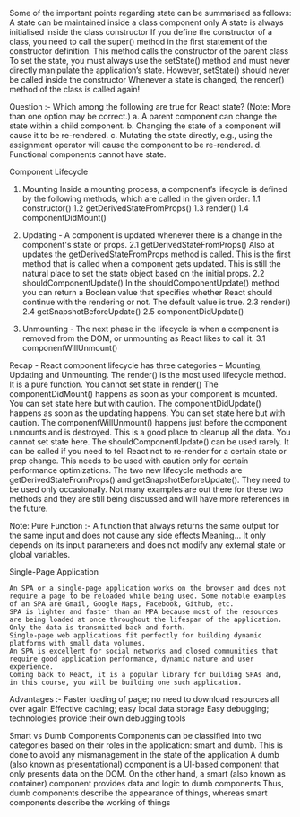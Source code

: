 Some of the important points regarding state can be summarised as follows:
A state can be maintained inside a class component only
A state is always initialised inside the class constructor
If you define the constructor of a class, you need to call the super() method in the first statement of the constructor definition. This method calls the constructor of the parent class
To set the state, you must always use the setState() method and must never directly manipulate the application’s state. However, setState() should never be called inside the constructor
Whenever a state is changed, the render() method of the class is called again!

Question :-
Which among the following are true for React state?
(Note: More than one option may be correct.)
a. A parent component can change the state within a child component.
b. Changing the state of a component will cause it to be re-rendered.
c. Mutating the state directly, e.g., using the assignment operator will cause the component to be re-rendered.
d. Functional components cannot have state.

Component Lifecycle

1. Mounting
Inside a mounting process, a component’s lifecycle is defined by the following methods, which are called in the given order:
    1.1 constructor()
    1.2 getDerivedStateFromProps()
    1.3 render()
    1.4 componentDidMount()

2. Updating - A component is updated whenever there is a change in the component's state or props.
    2.1 getDerivedStateFromProps()
        Also at updates the getDerivedStateFromProps method is called. This is the first method that is called when a component gets updated.
        This is still the natural place to set the state object based on the initial props.
    2.2 shouldComponentUpdate()
        In the shouldComponentUpdate() method you can return a Boolean value that specifies whether React should continue with the rendering or not.
        The default value is true.
    2.3 render()
    2.4 getSnapshotBeforeUpdate()
    2.5 componentDidUpdate()

3. Unmounting - The next phase in the lifecycle is when a component is removed from the DOM, or unmounting as React likes to call it.
    3.1 componentWillUnmount()


Recap - React component lifecycle has three categories – Mounting, Updating and Unmounting.
    The render() is the most used lifecycle method.
        It is a pure function.
        You cannot set state in render()
    The componentDidMount() happens as soon as your component is mounted.
        You can set state here but with caution.
    The componentDidUpdate() happens as soon as the updating happens.
        You can set state here but with caution.
    The componentWillUnmount() happens just before the component unmounts and is destroyed.
        This is a good place to cleanup all the data.
        You cannot set state here.
    The shouldComponentUpdate() can be used rarely.
        It can be called if you need to tell React not to re-render for a certain state or prop change.
        This needs to be used with caution only for certain performance optimizations.
    The two new lifecycle methods are getDerivedStateFromProps() and getSnapshotBeforeUpdate().
        They need to be used only occasionally.
        Not many examples are out there for these two methods and they are still being discussed and will have more references in the future.

Note: Pure Function :- 
    A function that always returns the same output for the same input and does not cause any side effects
    Meaning... It only depends on its input parameters and does not modify any external state or global variables.



Single-Page Application

    An SPA or a single-page application works on the browser and does not require a page to be reloaded while being used. Some notable examples of an SPA are Gmail, Google Maps, Facebook, Github, etc. 
    SPA is lighter and faster than an MPA because most of the resources are being loaded at once throughout the lifespan of the application. Only the data is transmitted back and forth. 
    Single-page web applications fit perfectly for building dynamic platforms with small data volumes. 
    An SPA is excellent for social networks and closed communities that require good application performance, dynamic nature and user experience.
    Coming back to React, it is a popular library for building SPAs and, in this course, you will be building one such application.

Advantages :-
    Faster loading of page; no need to download resources all over again
    Effective caching; easy local data storage
    Easy debugging; technologies provide their own debugging tools

Smart vs Dumb Components
    Components can be classified into two categories based on their roles in the application: smart and dumb. This is done to avoid any mismanagement in the state of the application
    A dumb (also known as presentational) component is a UI-based component that only presents data on the DOM. On the other hand, a smart (also known as container) component provides data and logic to dumb components
    Thus, dumb components describe the appearance of things, whereas smart components describe the working of things
